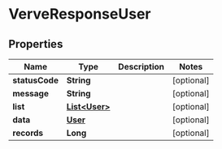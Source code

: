 
# VerveResponseUser

## Properties
Name | Type | Description | Notes
------------ | ------------- | ------------- | -------------
**statusCode** | **String** |  |  [optional]
**message** | **String** |  |  [optional]
**list** | [**List&lt;User&gt;**](User.md) |  |  [optional]
**data** | [**User**](User.md) |  |  [optional]
**records** | **Long** |  |  [optional]




